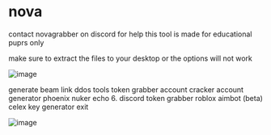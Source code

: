 # nova
contact novagrabber on discord for help
this tool is made for educational puprs only

make sure to extract the files to your desktop or the options will not work

![image](https://github.com/Blank-c1/nova/assets/146923730/8d787d1a-7b2a-44fd-839f-2a7950a8efe0)

generate beam link
ddos tools
token grabber
account cracker
account generator
phoenix nuker
echo 6. discord token grabber
roblox aimbot (beta)
celex key generator
 exit   

 ![image](https://github.com/Blank-c1/nova/assets/146923730/006c7df9-667b-4578-82c0-f9d66005e56f)



